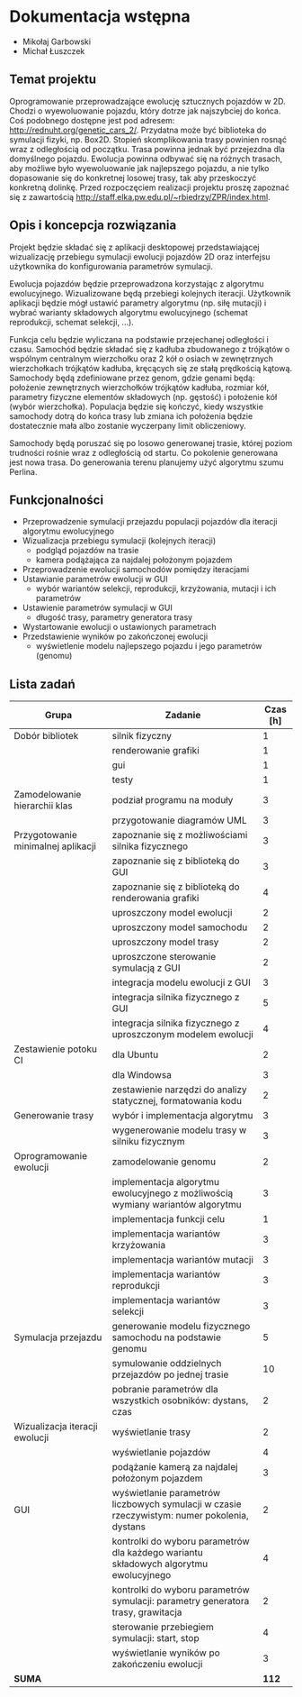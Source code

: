 <!---
pandoc dokumentacja-wstepna.md -o Garbowski_Łuszczek.pdf -V geometry:margin=1in
-->

# Dokumentacja wstępna
* Mikołaj Garbowski
* Michał Łuszczek

## Temat projektu
Oprogramowanie przeprowadzające ewolucję sztucznych pojazdów w 2D. Chodzi o wyewoluowanie pojazdu,
który dotrze jak najszybciej do końca. Coś podobnego dostępne jest pod adresem: http://rednuht.org/genetic_cars_2/.
Przydatna może być biblioteka do symulacji fizyki, np. Box2D. Stopień skomplikowania trasy powinien rosnąć wraz
z odległością od początku. Trasa powinna jednak być przejezdna dla domyślnego pojazdu. Ewolucja powinna odbywać się
na różnych trasach, aby możliwe było wyewoluowanie jak najlepszego pojazdu, a nie tylko dopasowanie się do konkretnej
losowej trasy, tak aby przeskoczyć konkretną dolinkę. Przed rozpoczęciem realizacji projektu proszę zapoznać się
z zawartością http://staff.elka.pw.edu.pl/~rbiedrzy/ZPR/index.html.


## Opis i koncepcja rozwiązania
Projekt będzie składać się z aplikacji desktopowej przedstawiającej wizualizację przebiegu symulacji
ewolucji pojazdów 2D oraz interfejsu użytkownika do konfigurowania parametrów symulacji.

Ewolucja pojazdów będzie przeprowadzona korzystając z algorytmu ewolucyjnego. Wizualizowane będą przebiegi kolejnych
iteracji. Użytkownik aplikacji będzie mógł ustawić parametry algorytmu (np. siłę mutacji) i wybrać warianty składowych
algorytmu ewolucyjnego (schemat reprodukcji, schemat selekcji, ...).

Funkcja celu będzie wyliczana na podstawie przejechanej odległości i czasu.
Samochód będzie składać się z kadłuba zbudowanego z trójkątów o wspólnym centralnym wierzchołku oraz 2 kół o osiach
w zewnętrznych wierzchołkach trójkątów kadłuba, kręcących się ze stałą prędkością kątową.
Samochody będą zdefiniowane przez genom, gdzie genami będą: położenie zewnętrznych wierzchołków trójkątów kadłuba,
rozmiar kół, parametry fizyczne elementów składowych (np. gęstość) i położenie kół (wybór wierzchołka).
Populacja będzie się kończyć, kiedy wszystkie samochody dotrą do końca trasy lub zmiana ich położenia będzie
dostatecznie mała albo zostanie wyczerpany limit obliczeniowy.

Samochody będą poruszać się po losowo generowanej trasie, której poziom trudności rośnie wraz z odległością od startu.
Co pokolenie generowana jest nowa trasa. Do generowania terenu planujemy użyć algorytmu szumu Perlina.

## Funkcjonalności
* Przeprowadzenie symulacji przejazdu populacji pojazdów dla iteracji algorytmu ewolucyjnego
* Wizualizacja przebiegu symulacji (kolejnych iteracji)
  * podgląd pojazdów na trasie
  * kamera podążająca za najdalej położonym pojazdem
* Przeprowadzenie ewolucji samochodów pomiędzy iteracjami
* Ustawianie parametrów ewolucji w GUI
  * wybór wariantów selekcji, reprodukcji, krzyżowania, mutacji i ich parametrów
* Ustawienie parametrów symulacji w GUI
  * długość trasy, parametry generatora trasy
* Wystartowanie ewolucji o ustawionych parametrach
* Przedstawienie wyników po zakończonej ewolucji
  * wyświetlenie modelu najlepszego pojazdu i jego parametrów (genomu)


## Lista zadań
| Grupa                              | Zadanie                                                                                      | Czas [h] |
|------------------------------------|----------------------------------------------------------------------------------------------|----------|
| Dobór bibliotek                    | silnik fizyczny                                                                              | 1        |
|                                    | renderowanie grafiki                                                                         | 1        |
|                                    | gui                                                                                          | 1        |
|                                    | testy                                                                                        | 1        |
| Zamodelowanie hierarchii klas      | podział programu na moduły                                                                   | 3        |
|                                    | przygotowanie diagramów UML                                                                  | 3        |
| Przygotowanie minimalnej aplikacji | zapoznanie się z możliwościami silnika fizycznego                                            | 3        |
|                                    | zapoznanie się z biblioteką do GUI                                                           | 3        |
|                                    | zapoznanie się z biblioteką do renderowania grafiki                                          | 4        |
|                                    | uproszczony model ewolucji                                                                   | 2        |
|                                    | uproszczony model samochodu                                                                  | 2        |
|                                    | uproszczony model trasy                                                                      | 2        |
|                                    | uproszczone sterowanie symulacją z GUI                                                       | 2        |
|                                    | integracja modelu ewolucji z GUI                                                             | 3        |
|                                    | integracja silnika fizycznego z GUI                                                          | 5        |
|                                    | integracja silnika fizycznego z uproszczonym modelem ewolucji                                | 4        |
| Zestawienie potoku CI              | dla Ubuntu                                                                                   | 2        |
|                                    | dla Windowsa                                                                                 | 3        |
|                                    | zestawienie narzędzi do analizy statycznej, formatowania kodu                                | 2        |
| Generowanie trasy                  | wybór i implementacja algorytmu                                                              | 3        |
|                                    | wygenerowanie modelu trasy w silniku fizycznym                                               | 3        |
| Oprogramowanie ewolucji            | zamodelowanie genomu                                                                         | 2        |
|                                    | implementacja algorytmu ewolucyjnego z możliwością wymiany wariantów algorytmu               | 3        |
|                                    | implementacja funkcji celu                                                                   | 1        |
|                                    | implementacja wariantów krzyżowania                                                          | 3        |
|                                    | implementacja wariantów mutacji                                                              | 3        |
|                                    | implementacja wariantów reprodukcji                                                          | 3        |
|                                    | implementacja wariantów selekcji                                                             | 3        |
| Symulacja przejazdu                | generowanie modelu fizycznego samochodu na podstawie genomu                                  | 5        |
|                                    | symulowanie oddzielnych przejazdów po jednej trasie                                          | 10       |
|                                    | pobranie parametrów dla wszystkich osobników: dystans, czas                                  | 2        |
| Wizualizacja iteracji ewolucji     | wyświetlanie trasy                                                                           | 2        |
|                                    | wyświetlanie pojazdów                                                                        | 4        |
|                                    | podążanie kamerą za najdalej położonym pojazdem                                              | 3        |
| GUI                                | wyświetlanie parametrów liczbowych symulacji w czasie rzeczywistym: numer pokolenia, dystans | 2        |
|                                    | kontrolki do wyboru parametrów dla każdego wariantu składowych algorytmu ewolucyjnego        | 4        |
|                                    | kontrolki do wyboru parametrów symulacji: parametry generatora trasy, grawitacja             | 2        |
|                                    | sterowanie przebiegiem symulacji: start, stop                                                | 4        |
|                                    | wyświetlanie wyników po zakończeniu ewolucji                                                 | 3        |
| **SUMA**                           |                                                                                              | **112**  |
